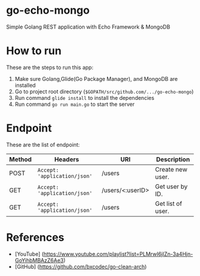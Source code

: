 # go-echo-mongo
Simple Golang REST application with Echo Framework & MongoDB

# How to run
These are the steps to run this app: 
1. Make sure Golang,Glide(Go Package Manager), and MongoDB are installed
2. Go to project root directory (```$GOPATH/src/github.com/.../go-echo-mongo```)
3. Run command ```glide install``` to install the dependencies
4. Run command ```go run main.go``` to start the server

# Endpoint
These are the list of endpoint:

Method       | Headers                          | URI               | Description
------------ | -------------------------------- | ----------------- | -------------
POST         | ```Accept: 'application/json'``` | /users            | Create new user.
GET          | ```Accept: 'application/json'``` | /users/<:userID>  | Get user by ID.
GET          | ```Accept: 'application/json'``` | /users            | Get list of user.

# References
- [YouTube] (https://www.youtube.com/playlist?list=PLMrwI6jIZn-3a4Hjn-GoYihbMBAzZ6Ae3)
- [GitHub] (https://github.com/bxcodec/go-clean-arch)
